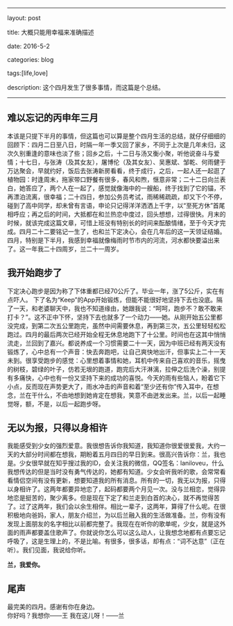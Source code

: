 ﻿---

layout: post 

title: 大概只能用幸福来准确描述

date: 2016-5-2

categories: blog
 
tags:[life,love]

description: 这个四月发生了很多事情，而这篇是个总结。

---

## 难以忘记的丙申年三月

本该是只提下半月的事情，但这篇也可以算是整个四月生活的总结，就仔仔细细的回顾下：四月二日至八日，时隔一年一季又回了家乡，不同于上次是几年未归，这次久别重逢的意味也淡了些；回乡之后，十二日与汤又衡小聚，听他说奋斗与爱情；十七日，与张涛（及其女友），屠博伦（及其女友）、吴惠斌、邹乾、何雨健于万达聚会，早就约好，饭后去张涛新房看看，终于成行，之后，一起人还一起逛了植物园：时逢周末，拖家带口野餐有很多，春风和煦，惬意非常；二十二日向兰表白，她答应了，两个人在一起了，感觉就像海中的一艘船，终于找到了它的锚，不再漂泊流离，很幸福；二十四日，参加公务员考试，雨稀稀疏疏，却又下个不停，碰到了高中同学，却未曾有言语，申论只记得洋洋洒洒上千字，以“至死方休”首尾相呼应；再之后的时间，大抵都在和兰热恋中度过，回头想想，过得很快。月末的时候，就该完成这篇文章，可惜上班没有特别长的时间来酝酿情绪，至于今天才完成。四月二十二要铭记一生了，也和兰下定决心，会在几年后的这一天领证结婚。四月，特别是下半月，我感到幸福就像梅雨时节市内的河流，河水都快要溢出来了。这一年我二十四周岁，兰二十一周岁。

## 我开始跑步了

下定决心跑步是因为称了下体重都已经70公斤了。毕业一年，涨了5公斤，实在有点吓人。 下了名为“Keep”的App开始锻炼，但能不能很好地坚持下去也没底。隔了一天，和老婆聊天中，我也不知道缘由，她跟我说：“呵呵，跑步不？敢不敢来打卡？”。这不正中下怀，坚持下去也就多了一个动力——她。从刚开始五公里都没完成，到第二次五公里跑完，虽然中间需要休息，再到第三次，五公里轻轻松松跑过。四月的最后两次已经开始全程无休息地跑下了十公里。时间也在这其中悄悄流走，兰回到了嘉兴。都说养成一个习惯需要二十一天，因为中班已经有两天没有锻炼了，心中总有一个声音：快去奔跑吧，让自己爽快地出汗，但事实上二十一天未到。很享受跑步的感觉：心里想着事情和她，耳机中传来自己喜欢的音乐，摇曳的树枝，碧绿的叶子，仿若无垠的跑道，跑完后大汗淋漓，拉伸之后洗个澡，别提有多痛快，心中也有一份又坚持下来的成功的喜悦。今天的雨有些恼人，盼着它下小点，反而现在声势更大了，雨水冲击的声音和着“至少还有你”传入耳中，在想念，兰在干什么，不由地想到她肯定在想我，笑意不由迸发出来。兰，以后一起睡觉呀，额，不是，以后一起跑步呀。

## 无以为报，只得以身相许

我能感受到少女的强烈爱意。我很想告诉你我知道，我知道你很爱很爱我，大约一天的大部分时间都在想我，期盼着五月四日的早日到来。很高兴告诉你：兰，我也是。少女很早就在知乎搜过我的ID，会关注我的微信，QQ签名：laniloveu，什么我想传达的但是当时没有勇气传达的，她都有知道。少女会听我听的歌，会常常看看情侣空间有没有更新，想要知道我的所有消息。所有的一切，我无以为报，只得以身相许了。这两年都要异地恋了，起码都要两个月见一次。没与兰相恋，觉得异地恋是挺苦的，聚少离多。但是现在下定了和兰走到白首的决心，就不再觉得苦了。过了这两年，我们会以余生相伴。相比一辈子，这两年，算得了什么呢。在很积极地向爸妈，家人，朋友介绍兰，为以后兰融入我的生活做准备。兰，你有没有发现上面朋友的名字相比以前都完整了。我现在在听你的歌单呢，少女，就是这外面的雨声都要盖住歌声了。你就说你怎么可以这么动人，让我想念地都有点要忘记呼吸了，这是生理上的，不是比喻。有很多，很多话，却有点：“词不达意”（正在听）。我们见面，我说给你听。

**兰，我爱你。**

## 尾声

最完美的四月。感谢有你在身边。  
你好吗？我想你——王
我在这儿呀！——兰